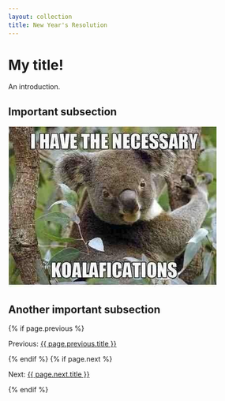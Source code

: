 ```yaml
---
layout: collection
title: New Year's Resolution
---
```


# My title! #

An introduction.

## Important subsection ##

<a href="/pictures/koalifications.jpg"><img src="/pictures/koalifications.jpg"></a>

## Another important subsection ##

{% if page.previous %}
<p>Previous: <a href="{{ page.previous.url }}">{{ page.previous.title }}</a></p>
{% endif %}
{% if page.next %}
<p>Next: <a href="{{ page.next.url }}">{{ page.next.title }}</a></p>
{% endif %}
